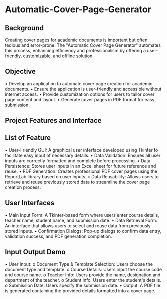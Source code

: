 # Automatic-Cover-Page-Generator

## Background
Creating cover pages for academic documents is important but often tedious and error-prone. The "Automatic Cover Page Generator" automates this process, enhancing efficiency and professionalism by offering a user-friendly, customizable, and offline solution.

## Objective
• Develop an application to automate cover page creation for academic documents.
• Ensure the application is user-friendly and accessible without internet access.
• Provide customization options for users to tailor cover page content and layout.
• Generate cover pages in PDF format for easy submission.


## Project Features and Interface
## List of Feature
• User-Friendly GUI: A graphical user interface developed using Tkinter to facilitate easy
input of necessary details.
• Data Validation: Ensures all user inputs are correctly formatted and complete before
processing.
• Data Persistence: Stores user inputs in an Excel sheet for future reference and reuse.
• PDF Generation: Creates professional PDF cover pages using the ReportLab library based
on user inputs.
• Data Reusability: Allows users to retrieve and reuse previously stored data to streamline
the cover page creation process.

## User Interfaces
• Main Input Form: A Tkinter-based form where users enter course details, teacher name,
student name, and submission date.
• Data Retrieval Form: An interface that allows users to select and reuse data from
previously stored inputs.
• Confirmation Dialogs: Pop-up dialogs to confirm data entry, validation success, and PDF
generation completion.

## Input Output Demo
• User Input:
o Document Type & Template Selection: Users choose the document type and
template.
o Course Details: Users input the course code and course name.
o Teacher Info: Users provide the name, designation and department of the teacher.
o Student Info: Users enter the student's details.
o Submission Date: Users specify the submission date.
• Output: A PDF file is generated containing the provided details formatted into a cover
page.
